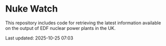 # Nuke Watch

This repository includes code for retrieving the latest information available on the output of EDF nuclear power plants in the UK.

Last updated: 2025-10-25 07:03